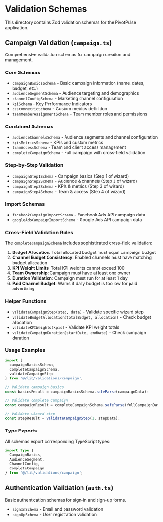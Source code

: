 # Validation Schemas

This directory contains Zod validation schemas for the PivotPulse application.

## Campaign Validation (`campaign.ts`)

Comprehensive validation schemas for campaign creation and management.

### Core Schemas

- `campaignBasicsSchema` - Basic campaign information (name, dates, budget, etc.)
- `audienceSegmentSchema` - Audience targeting and demographics
- `channelConfigSchema` - Marketing channel configuration
- `kpiSchema` - Key Performance Indicators
- `customMetricSchema` - Custom metrics definition
- `teamMemberAssignmentSchema` - Team member roles and permissions

### Combined Schemas

- `audienceChannelsSchema` - Audience segments and channel configuration
- `kpisMetricsSchema` - KPIs and custom metrics
- `teamAccessSchema` - Team and client access management
- `completeCampaignSchema` - Full campaign with cross-field validation

### Step-by-Step Validation

- `campaignStep1Schema` - Campaign basics (Step 1 of wizard)
- `campaignStep2Schema` - Audience & channels (Step 2 of wizard)
- `campaignStep3Schema` - KPIs & metrics (Step 3 of wizard)
- `campaignStep4Schema` - Team & access (Step 4 of wizard)

### Import Schemas

- `facebookCampaignImportSchema` - Facebook Ads API campaign data
- `googleAdsCampaignImportSchema` - Google Ads API campaign data

### Cross-Field Validation Rules

The `completeCampaignSchema` includes sophisticated cross-field validation:

1. **Budget Allocation**: Total allocated budget must equal campaign budget
2. **Channel Budget Consistency**: Enabled channels must have matching budget allocation
3. **KPI Weight Limits**: Total KPI weights cannot exceed 100
4. **Team Ownership**: Campaign must have at least one owner
5. **Duration Validation**: Campaign must run for at least 1 day
6. **Paid Channel Budget**: Warns if daily budget is too low for paid advertising

### Helper Functions

- `validateCampaignStep(step, data)` - Validate specific wizard step
- `validateBudgetAllocation(totalBudget, allocation)` - Check budget allocation
- `validateKPIWeights(kpis)` - Validate KPI weight totals
- `validateCampaignDuration(startDate, endDate)` - Check campaign duration

### Usage Examples

```typescript
import { 
  campaignBasicsSchema, 
  completeCampaignSchema,
  validateCampaignStep 
} from '@/lib/validations/campaign';

// Validate campaign basics
const basicsResult = campaignBasicsSchema.safeParse(campaignData);

// Validate complete campaign
const campaignResult = completeCampaignSchema.safeParse(fullCampaignData);

// Validate wizard step
const stepResult = validateCampaignStep(1, stepData);
```

### Type Exports

All schemas export corresponding TypeScript types:

```typescript
import type { 
  CampaignBasics,
  AudienceSegment,
  ChannelConfig,
  CompleteCampaign 
} from '@/lib/validations/campaign';
```

## Authentication Validation (`auth.ts`)

Basic authentication schemas for sign-in and sign-up forms.

- `signInSchema` - Email and password validation
- `signUpSchema` - User registration validation